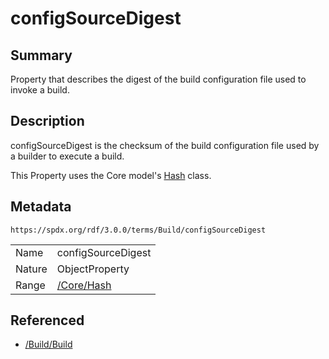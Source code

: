 <!-- Automatically generated by spec-parser v2.1.0 on 2024-06-17T10:36:57.838737+00:00 -->
<!-- SPDX-License-Identifier: Community-Spec-1.0 -->

# configSourceDigest

## Summary

Property that describes the digest of the build configuration file used to
invoke a build.


## Description

configSourceDigest is the checksum of the build configuration file used by a
builder to execute a build.

This Property uses the Core model's [Hash](../../Core/Classes/Hash.md) class.


## Metadata

`https://spdx.org/rdf/3.0.0/terms/Build/configSourceDigest`


| | |
|---|---|
| Name | configSourceDigest |
| Nature | ObjectProperty |
| Range | [/Core/Hash](../../Core/Classes/Hash.md) |




## Referenced

- [/Build/Build](../../Build/Classes/Build.md)

